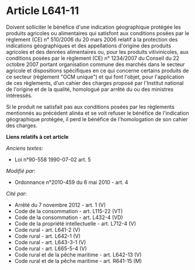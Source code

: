 # Article L641-11

Doivent solliciter le bénéfice d'une indication géographique protégée les produits agricoles ou alimentaires qui satisfont
aux conditions posées par le règlement (CE) n° 510/2006 du 20 mars 2006 relatif à la protection des indications géographiques
et des appellations d'origine des produits agricoles et des denrées alimentaires ou, pour les produits vitivinicoles, aux
conditions posées par le règlement (CE) n° 1234/2007 du Conseil du 22 octobre 2007 portant organisation commune des marchés
dans le secteur agricole et dispositions spécifiques en ce qui concerne certains produits de ce secteur (règlement "OCM
unique") et qui font l'objet, pour l'application de ces règlements, d'un cahier des charges proposé par l'Institut national
de l'origine et de la qualité, homologué par arrêté du ou des ministres intéressés.

Si le produit ne satisfait pas aux conditions posées par les règlements mentionnés au précédent alinéa et se voit refuser le
bénéfice de l'indication géographique protégée, il perd le bénéfice de l'homologation de son cahier des charges.

**Liens relatifs à cet article**

_Anciens textes_:

  - Loi n°90-558 1990-07-02 art. 5

_Modifié par_:

  - Ordonnance n°2010-459 du 6 mai 2010 - art. 4

_Cité par_:

  - Arrêté du 7 novembre 2012 - art. 1 (V)
  - Code de la consommation - art. L115-22 (VT)
  - Code de la consommation - art. L432-4 (VD)
  - Code de la propriété intellectuelle - art. L712-4 (V)
  - Code rural - art. L641-2 (V)
  - Code rural - art. L642-1 (V)
  - Code rural - art. L643-3-1 (V)
  - Code rural - art. L665-5-4 (V)
  - Code rural et de la pêche maritime - art. L642-13 (V)
  - Code rural et de la pêche maritime - art. R641-15 (M)
